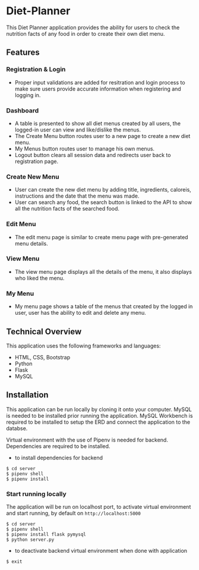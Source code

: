 # Diet-Planner

This Diet Planner application provides the ability for users to check the nutrition facts of any food in order to create their own diet menu. 

## Features

### Registration & Login
- Proper input validations are added for resitration and login process to make sure users provide accurate information when registering and logging in. 

### Dashboard
- A table is presented to show all diet menus created by all users, the logged-in user can view and like/dislike the menus.
- The Create Menu button routes user to a new page to create a new diet menu.
- My Menus button routes user to manage his own menus.
- Logout button clears all session data and redirects user back to registration page. 

### Create New Menu
- User can create the new diet menu by adding title, ingredients, caloreis, instructions and the date that the menu was made. 
- User can search any food, the search button is linked to the API to show all the nutrition facts of the searched food. 

### Edit Menu
- The edit menu page is similar to create menu page with pre-generated menu details. 

### View Menu 
- The view menu page displays all the details of the menu, it also displays who liked the menu. 

### My Menu
- My menu page shows a table of the menus that created by the logged in user, user has the ability to edit and delete any menu. 

## Technical Overview
This application uses the following frameworks and languages:
- HTML, CSS, Bootstrap
- Python
- Flask
- MySQL

## Installation
This application can be run locally by cloning it onto your computer. MySQL is needed to be installed prior running the application. MySQL Workbench is required to be installed to setup the ERD and connect the application to the databse. 

Virtual environment with the use of Pipenv is needed for backend. Dependencies are required to be installed. 
- to install dependencies for backend
```
$ cd server
$ pipenv shell
$ pipenv install
```

### Start running locally
The application will be run on localhost port, to activate virtual environment and start running, by default on `http://localhost:5000`
```
$ cd server
$ pipenv shell
$ pipenv install flask pymysql
$ python server.py
```

- to deactivate backend virtual environment when done with application
```
$ exit
```
